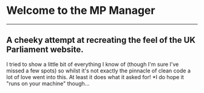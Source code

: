 #    Welcome to the MP Manager
---
## A cheeky attempt at recreating the feel of the UK Parliament website.
I tried to show a little bit of everything I know of (though I'm sure I've missed a few spots) so whilst it's not exactly the pinnacle of clean code a lot of love went into this.
At least it does what it asked for!
*I do hope it "runs on your machine" though...
